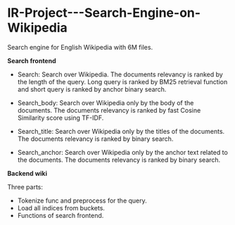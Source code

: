 # IR-Project---Search-Engine-on-Wikipedia
Search engine for English Wikipedia with 6M files.

**Search frontend**
* Search: Search over Wikipedia. The documents relevancy is ranked by the length of the query.
Long query is ranked by BM25 retrieval function and short query is ranked by anchor binary search.

* Search_body: Search over Wikipedia only by the body of the documents.
The documents relevancy is ranked by fast Cosine Similarity score using TF-IDF.

* Search_title: Search over Wikipedia only by the titles of the documents.
The documents relevancy is ranked by binary search.

* Search_anchor: Search over Wikipedia only by the anchor text related to the documents.
The documents relevancy is ranked by binary search.

**Backend wiki**

Three parts:
* Tokenize func and preprocess for the query.
* Load all indices from buckets.
* Functions of search frontend.






